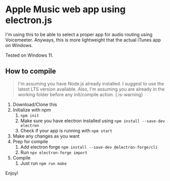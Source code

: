 # Apple Music web app using electron.js

I'm using this to be able to select a proper app for audio routing using Voicemeeter. Anyways, this is more lightweight that the actual iTunes app on Windows.

Tested on Windows 11.

## How to compile

> I'm assuming you have Node.js already installed. I suggest to use the latest LTS version available.
> Also, I'm assuming you are already in the working folder before any init/compile action.
> {.is-warning}

1. Download/Clone this
1. Initialize with npm
    1. `npm init`
    2. Make sure you have electron installed using `npm install --save-dev electron`
    3. Check if your app is running with `npm start`
1. Make any changes as you want
1. Prep for compile
    1. Add electron forge `npm install --save-dev @electron-forge/cli`
    1. Run `npx electron-forge import`
1. Compile
    1. Just run `npm run make`

Enjoy!
